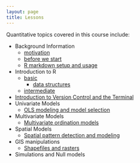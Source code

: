 ```yaml
---
layout: page
title: Lessons
---
```

Quantitative topics covered in this course include:

* Background Information
    - <a href='../motivation.html'>motivation</a>
    - <a href='./00-before-we-start.html'>before we start</a>
    - <a href='./rmarkdown_notes.html'>R markdown setup and usage</a>
* Introduction to R
    - <a href='./R_introduction.html'>basic</a> 
        - <a href='http://adv-r.had.co.nz/Data-structures.html'>data structures</a>
    - <a href='./R_intermediate.html'>intermediate</a>
* [Introduction to Version Control and the Terminal](./git_introduction)
* Univariate Models
    - <a href='./univariate_models.html'>OLS modeling and model selection</a>
* Multivariate Models
    - <a href='./multivariate_models.html'>Multivariate ordination models</a>
* Spatial Models
    - <a href='./spatial_models.html'>Spatial pattern detection and modeling</a>
* GIS manipulations
    - <a href='./shapefiles_and_rasters.html'>Shapefiles and rasters</a>
* Simulations and Null models
